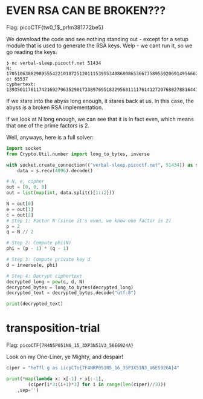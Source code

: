 # EVEN RSA CAN BE BROKEN???

Flag: picoCTF{tw0_1$_pr!m381772be5}

We download the code and see nothing standing out - except for a setup module that is used to generate the RSA keys. Welp - we cant run it, so we go reading the keys.

```
❯ nc verbal-sleep.picoctf.net 51434
N: 17051063882989555422101872512011153955340868086536677589559206914956662880673077127636110741069024421858020287039845640149252391130124113953909722544611114
e: 65537
cyphertext: 13935011761174216927963529017338976951832956811117614127207680278816441155104429946879900116233503529649714069671167374964652818920732015876847538430514469
```

If we stare into the abyss long enough, it stares back at us. In this case, the abyss is a broken RSA implementation. 

if we look at N long enough, we can see that it is in fact even, which means that one of the prime factors is 2.

Well, anyways, here is a full solver:

```python
import socket
from Crypto.Util.number import long_to_bytes, inverse

with socket.create_connection(("verbal-sleep.picoctf.net", 51434)) as s:
    data = s.recv(4096).decode()

# N, e, cipher
out = [0, 0, 0]
out = list(map(int, data.split()[1::2]))

N = out[0]
e = out[1]
c = out[2]
# Step 1: Factor N (since it's even, we know one factor is 2)
p = 2
q = N // 2

# Step 2: Compute phi(N)
phi = (p - 1) * (q - 1)

# Step 3: Compute private key d
d = inverse(e, phi)

# Step 4: Decrypt ciphertext
decrypted_long = pow(c, d, N)
decrypted_bytes = long_to_bytes(decrypted_long)
decrypted_text = decrypted_bytes.decode("utf-8")

print(decrypted_text)
```

# transposition-trial

Flag: `picoCTF{7R4N5P051N6_15_3XP3N51V3_56E6924A}`

Look on my One-Liner, ye Mighty, and despair!
```python
ciper = "heTfl g as iicpCTo{7F4NRP051N5_16_35P3X51N3_V6E5926A}4"

print(*map(lambda x: x[-1] + x[:-1],
        (ciper[i*3:(i+1)*3] for i in range(len(ciper)//3)))
    ,sep='')
```
